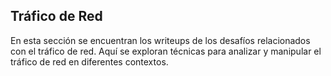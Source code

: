 ## Tráfico de Red

En esta sección se encuentran los writeups de los desafíos relacionados con el tráfico de red. Aquí se exploran técnicas para analizar y manipular el tráfico de red en diferentes contextos.
